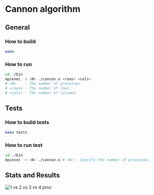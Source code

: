 # Cannon algorithm 

## General

### How to build
```sh
make
```

### How to run 
```sh
cd ./bin
mpiexec -n <N> ./cannon.o <rows> <cols>
# <N>    - The number of processes.
# <rows> - The number of rows.
# <cols> - The number of columns.
```

## Tests

### How to build tests
```sh
make tests
```

### How to run test
```sh
cd ./bin
mpiexec -n <N> ./cannon.o # <N> - Specify the number of processes.
```

## Stats and Results

![1 vs 2 vs 3 vs 4 proc](https://github.com/user-attachments/assets/1c19d29f-badf-41b0-a634-73e083145a58)

